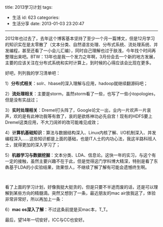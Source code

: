 title: 2013学习计划
tags:
  - 生活
id: 623
categories:
  - 生活分享
date: 2013-01-03 23:20:47
---

2012年也过去了，去年这个博客基本坚持了至少一个月一篇博文，但是12月学习的知识实在是太零散了（文本分类、自然语言处理、分布式系统、流处理系统、并发编程，甚至还看了一小会儿汇编），同时自己理解也过于肤浅，今年找个时间再整理出来吧。BTW：13年也是我一个发力之年啊，3月份会去一个新的地方发展，主要的应该关注在分布式系统和实时计算上，到时候的心得应该会比现在更多。

<!--more-->

好吧，列列我的学习清单吧：

1）**分布式相关**：solr、hbase的深入理解与应用，hadoop就继续翻源码吧；

2）**流处理相关**：主要是storm，虽然storm看了一些，也写了一些小topologies，但是没有实战过；

3）**实时处理相关**：Dremel打头阵了，Google论文一出，业内一片欢声一片哀声，欢的是有此神功我等有救了，哀的是欲练神功必先自宫！现有的HDFS要上Dremel这类应用，不大刀阔斧的改可能难见成效；

4）**计算机基础知识**：算法与数据结构深入、Linux内核了解、I/O机制深入、并发编程深入……这些知识都是上面的基础，也是IT人士的内功心法，我这半路科班人士，就得更加的深入学习了；

5）**机器学习与数据挖掘**：文本分类、LDA、信息论。这快一年的实习，与这个有一定的接触，虽然主要兴趣不在于此，但是觉得这门学科博大精深，特别是看了东犇基于LDA的小实验结果，效果惊人，不继续了解了解有可能会遗憾终生啊。

&nbsp;

看了上面的学习计划，好像我挺大挺贪的，但是只要不半途而废的话，还是可以理解到某些方向的精髓滴。突然又想到了一条，最近朋友的mac air放我这了，体验非常非常好，所以再加上一条：

6）**mac os深入了解**：不过这条前提是买mac本，T_T。

最后，望14年一切安好，ICC与CC也安好。
